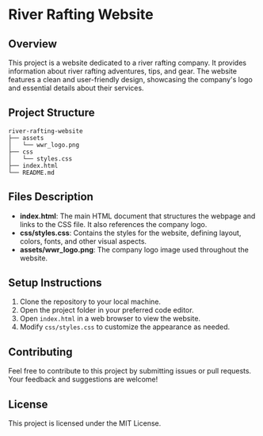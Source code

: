 # River Rafting Website

## Overview
This project is a website dedicated to a river rafting company. It provides information about river rafting adventures, tips, and gear. The website features a clean and user-friendly design, showcasing the company's logo and essential details about their services.

## Project Structure
```
river-rafting-website
├── assets
│   └── wwr_logo.png
├── css
│   └── styles.css
├── index.html
└── README.md
```

## Files Description
- **index.html**: The main HTML document that structures the webpage and links to the CSS file. It also references the company logo.
- **css/styles.css**: Contains the styles for the website, defining layout, colors, fonts, and other visual aspects.
- **assets/wwr_logo.png**: The company logo image used throughout the website.

## Setup Instructions
1. Clone the repository to your local machine.
2. Open the project folder in your preferred code editor.
3. Open `index.html` in a web browser to view the website.
4. Modify `css/styles.css` to customize the appearance as needed.

## Contributing
Feel free to contribute to this project by submitting issues or pull requests. Your feedback and suggestions are welcome!

## License
This project is licensed under the MIT License.
